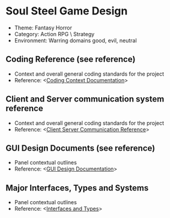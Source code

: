 # Soul Steel Game Design

- Theme: Fantasy Horror
- Category: Action RPG \ Strategy
- Environment: Warring domains good, evil, neutral

## Coding Reference (see reference)

- Context and overall general coding standards for the project
- Reference: <[Coding Context Documentation](Pages/DevelopmentPlatformContext.md)>

## Client and Server communication system reference

- Context and overall general coding standards for the project
- Reference: <[Client Server Communication Reference](Pages/CommunicationNetworking.md)>

## GUI Design Documents (see reference)

- Panel contextual outlines
- Reference: <[GUI Design Documentation](Pages/GUIDesignDoc.md)>

## Major Interfaces, Types and Systems

- Panel contextual outlines
- Reference: <[Interfaces and Types](Pages/InterfacesAndTypes.md)>